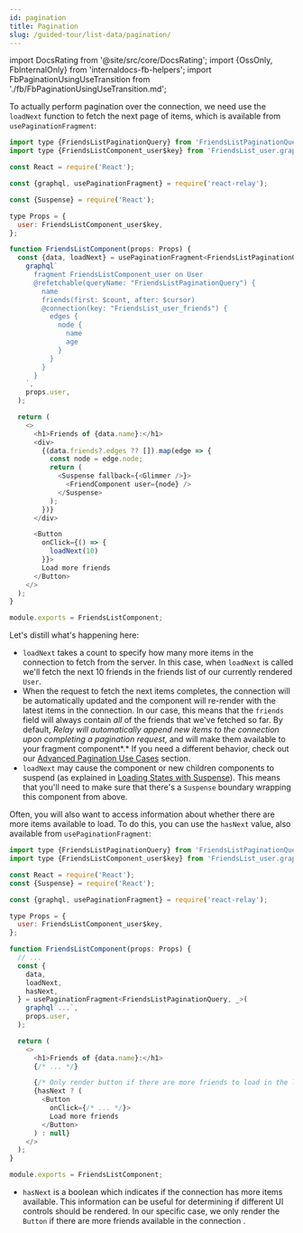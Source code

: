 ```yaml
---
id: pagination
title: Pagination
slug: /guided-tour/list-data/pagination/
---
```


import DocsRating from '@site/src/core/DocsRating';
import {OssOnly, FbInternalOnly} from 'internaldocs-fb-helpers';
import FbPaginationUsingUseTransition from './fb/FbPaginationUsingUseTransition.md';

To actually perform pagination over the connection, we need use the `loadNext` function to fetch the next page of items, which is available from `usePaginationFragment`:

<FbInternalOnly>
  <FbPaginationUsingUseTransition />
</FbInternalOnly>

<OssOnly>

```js
import type {FriendsListPaginationQuery} from 'FriendsListPaginationQuery.graphql';
import type {FriendsListComponent_user$key} from 'FriendsList_user.graphql';

const React = require('React');

const {graphql, usePaginationFragment} = require('react-relay');

const {Suspense} = require('React');

type Props = {
  user: FriendsListComponent_user$key,
};

function FriendsListComponent(props: Props) {
  const {data, loadNext} = usePaginationFragment<FriendsListPaginationQuery, _>(
    graphql`
      fragment FriendsListComponent_user on User
      @refetchable(queryName: "FriendsListPaginationQuery") {
        name
        friends(first: $count, after: $cursor)
        @connection(key: "FriendsList_user_friends") {
          edges {
            node {
              name
              age
            }
          }
        }
      }
    `,
    props.user,
  );

  return (
    <>
      <h1>Friends of {data.name}:</h1>
      <div>
        {(data.friends?.edges ?? []).map(edge => {
          const node = edge.node;
          return (
            <Suspense fallback={<Glimmer />}>
              <FriendComponent user={node} />
            </Suspense>
          );
        })}
      </div>

      <Button
        onClick={() => {
          loadNext(10)
        }}>
        Load more friends
      </Button>
    </>
  );
}

module.exports = FriendsListComponent;
```

Let's distill what's happening here:

* `loadNext` takes a count to specify how many more items in the connection to fetch from the server. In this case, when `loadNext` is called we'll fetch the next 10 friends in the friends list of our currently rendered `User`.
* When the request to fetch the next items completes, the connection will be automatically updated and the component will re-render with the latest items in the connection. In our case, this means that the `friends` field will always contain *all* of the friends that we've fetched so far. By default, *Relay will automatically append new items to the connection upon completing a pagination request,* and will make them available to your fragment component*.* If you need a different behavior, check out our [Advanced Pagination Use Cases](../advanced-pagination/) section.
* `loadNext` may cause the component or new children components to suspend (as explained in [Loading States with Suspense](../../rendering/loading-states/)). This means that you'll need to make sure that there's a `Suspense` boundary wrapping this component from above.

</OssOnly>


Often, you will also want to access information about whether there are more items available to load. To do this, you can use the `hasNext` value, also available from `usePaginationFragment`:

```js
import type {FriendsListPaginationQuery} from 'FriendsListPaginationQuery.graphql';
import type {FriendsListComponent_user$key} from 'FriendsList_user.graphql';

const React = require('React');
const {Suspense} = require('React');

const {graphql, usePaginationFragment} = require('react-relay');

type Props = {
  user: FriendsListComponent_user$key,
};

function FriendsListComponent(props: Props) {
  // ...
  const {
    data,
    loadNext,
    hasNext,
  } = usePaginationFragment<FriendsListPaginationQuery, _>(
    graphql`...`,
    props.user,
  );

  return (
    <>
      <h1>Friends of {data.name}:</h1>
      {/* ... */}

      {/* Only render button if there are more friends to load in the list */}
      {hasNext ? (
        <Button
          onClick={/* ... */}>
          Load more friends
        </Button>
      ) : null}
    </>
  );
}

module.exports = FriendsListComponent;
```

* `hasNext` is a boolean which indicates if the connection has more items available. This information can be useful for determining if different UI controls should be rendered. In our specific case, we only render the `Button` if there are more friends available in the connection .



<DocsRating />
